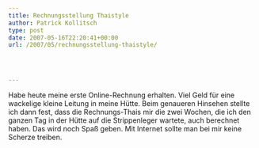 ```yaml
---
title: Rechnungsstellung Thaistyle
author: Patrick Kollitsch
type: post
date: 2007-05-16T22:20:41+00:00
url: /2007/05/rechnungsstellung-thaistyle/




---
```

Habe heute meine erste Online-Rechnung erhalten. Viel Geld f&uuml;r eine wackelige kleine Leitung in meine H&uuml;tte. Beim genaueren Hinsehen stellte ich dann fest, dass die Rechnungs-Thais mir die zwei Wochen, die ich den ganzen Tag in der H&uuml;tte auf die Strippenleger wartete, auch berechnet haben. Das wird noch Spa&szlig; geben. Mit Internet sollte man bei mir keine Scherze treiben.
